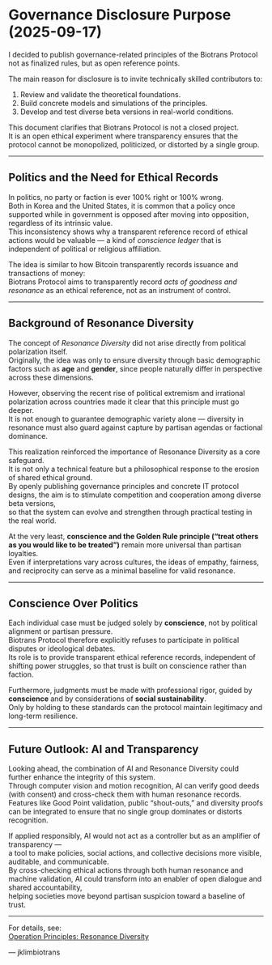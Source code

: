 # Governance Disclosure Purpose (2025-09-17)

I decided to publish governance-related principles of the Biotrans Protocol not as finalized rules, but as open reference points.  

The main reason for disclosure is to invite technically skilled contributors to:  
1. Review and validate the theoretical foundations.  
2. Build concrete models and simulations of the principles.  
3. Develop and test diverse beta versions in real-world conditions.  

This document clarifies that Biotrans Protocol is not a closed project.  
It is an open ethical experiment where transparency ensures that the protocol cannot be monopolized, politicized, or distorted by a single group.  

---

## Politics and the Need for Ethical Records

In politics, no party or faction is ever 100% right or 100% wrong.  
Both in Korea and the United States, it is common that a policy once supported while in government is opposed after moving into opposition, regardless of its intrinsic value.  
This inconsistency shows why a transparent reference record of ethical actions would be valuable — a kind of *conscience ledger* that is independent of political or religious affiliation.  

The idea is similar to how Bitcoin transparently records issuance and transactions of money:  
Biotrans Protocol aims to transparently record *acts of goodness and resonance* as an ethical reference, not as an instrument of control.  

---

## Background of Resonance Diversity

The concept of *Resonance Diversity* did not arise directly from political polarization itself.  
Originally, the idea was only to ensure diversity through basic demographic factors such as **age** and **gender**, since people naturally differ in perspective across these dimensions.  

However, observing the recent rise of political extremism and irrational polarization across countries made it clear that this principle must go deeper.  
It is not enough to guarantee demographic variety alone — diversity in resonance must also guard against capture by partisan agendas or factional dominance.  

This realization reinforced the importance of Resonance Diversity as a core safeguard.  
It is not only a technical feature but a philosophical response to the erosion of shared ethical ground.  
By openly publishing governance principles and concrete IT protocol designs, the aim is to stimulate competition and cooperation among diverse beta versions,  
so that the system can evolve and strengthen through practical testing in the real world.  

At the very least, **conscience and the Golden Rule principle (“treat others as you would like to be treated”)** remain more universal than partisan loyalties.  
Even if interpretations vary across cultures, the ideas of empathy, fairness, and reciprocity can serve as a minimal baseline for valid resonance.  

---

## Conscience Over Politics

Each individual case must be judged solely by **conscience**, not by political alignment or partisan pressure.  
Biotrans Protocol therefore explicitly refuses to participate in political disputes or ideological debates.  
Its role is to provide transparent ethical reference records, independent of shifting power struggles, so that trust is built on conscience rather than faction.  

Furthermore, judgments must be made with professional rigor, guided by **conscience** and by considerations of **social sustainability**.  
Only by holding to these standards can the protocol maintain legitimacy and long-term resilience.  

---

## Future Outlook: AI and Transparency

Looking ahead, the combination of AI and Resonance Diversity could further enhance the integrity of this system.  
Through computer vision and motion recognition, AI can verify good deeds (with consent) and cross-check them with human resonance records.  
Features like Good Point validation, public “shout-outs,” and diversity proofs can be integrated to ensure that no single group dominates or distorts recognition.  

If applied responsibly, AI would not act as a controller but as an amplifier of transparency —  
a tool to make policies, social actions, and collective decisions more visible, auditable, and communicable.  
By cross-checking ethical actions through both human resonance and machine validation, AI could transform into an enabler of open dialogue and shared accountability,  
helping societies move beyond partisan suspicion toward a baseline of trust.  

---

For details, see:  
[Operation Principles: Resonance Diversity](../protocol/governance/operation-principles-resonance-diversity.md)

— jklimbiotrans
